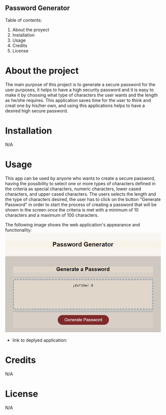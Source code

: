 ## Password Generator ##

Table of contents:

1. About the proyect
2. Installation
3. Usage
4. Credits
5. License

# About the project #

The main purpose of this project is to generate a secure password for the user purposes, it helps to have a high security password and it is easy to make it by choosing what type of characters the user wants and the length as he/she requires. This application saves time for the user to think and creat one by his/her own, and using this applications helps to have a desired high secure password.

# Installation 

N/A

# Usage #

This app can be used by anyone who wants to create a secure password, having the possibility to select one or more types of characters defined in the criteria as special characters, numeric characters, lower cased characters, and upper cased characters. 
The users selects the length and the type of characters desired, the user has to click on the button "Generate Password" in order to start the process of creating a password that will be shown in the screen once the criteria is met with a minimum of 10 characters and a maximum of 100 characters.

The following image shows the web application's appearance and functionality:
![Application appearance](./assets/image/password_generator.jpg)

- link to deplyed application: 

# Credits

N/A

# License #
N/A

